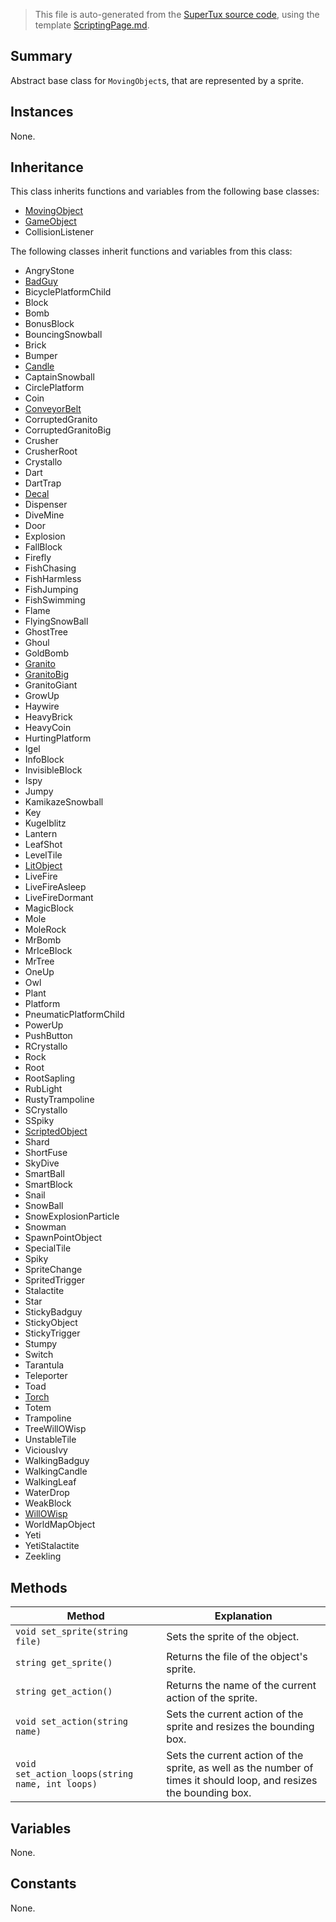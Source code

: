 > This file is auto-generated from the [SuperTux source code](https://github.com/SuperTux/supertux/tree/master/src), using the template [ScriptingPage.md](https://github.com/SuperTux/wiki/tree/master/templates/ScriptingPage.md).

Summary
-------

Abstract base class for `MovingObject`s, that are represented by a sprite.

Instances
--------

None.

Inheritance
--------

This class inherits functions and variables from the following base classes:
* [MovingObject](https://github.com/SuperTux/supertux/wiki/ScriptingMovingObject)
* [GameObject](https://github.com/SuperTux/supertux/wiki/ScriptingGameObject)
* CollisionListener

The following classes inherit functions and variables from this class:
* AngryStone
* [BadGuy](https://github.com/SuperTux/supertux/wiki/ScriptingBadGuy)
* BicyclePlatformChild
* Block
* Bomb
* BonusBlock
* BouncingSnowball
* Brick
* Bumper
* [Candle](https://github.com/SuperTux/supertux/wiki/ScriptingCandle)
* CaptainSnowball
* CirclePlatform
* Coin
* [ConveyorBelt](https://github.com/SuperTux/supertux/wiki/ScriptingConveyorBelt)
* CorruptedGranito
* CorruptedGranitoBig
* Crusher
* CrusherRoot
* Crystallo
* Dart
* DartTrap
* [Decal](https://github.com/SuperTux/supertux/wiki/ScriptingDecal)
* Dispenser
* DiveMine
* Door
* Explosion
* FallBlock
* Firefly
* FishChasing
* FishHarmless
* FishJumping
* FishSwimming
* Flame
* FlyingSnowBall
* GhostTree
* Ghoul
* GoldBomb
* [Granito](https://github.com/SuperTux/supertux/wiki/ScriptingGranito)
* [GranitoBig](https://github.com/SuperTux/supertux/wiki/ScriptingGranitoBig)
* GranitoGiant
* GrowUp
* Haywire
* HeavyBrick
* HeavyCoin
* HurtingPlatform
* Igel
* InfoBlock
* InvisibleBlock
* Ispy
* Jumpy
* KamikazeSnowball
* Key
* Kugelblitz
* Lantern
* LeafShot
* LevelTile
* [LitObject](https://github.com/SuperTux/supertux/wiki/ScriptingLitObject)
* LiveFire
* LiveFireAsleep
* LiveFireDormant
* MagicBlock
* Mole
* MoleRock
* MrBomb
* MrIceBlock
* MrTree
* OneUp
* Owl
* Plant
* Platform
* PneumaticPlatformChild
* PowerUp
* PushButton
* RCrystallo
* Rock
* Root
* RootSapling
* RubLight
* RustyTrampoline
* SCrystallo
* SSpiky
* [ScriptedObject](https://github.com/SuperTux/supertux/wiki/ScriptingScriptedObject)
* Shard
* ShortFuse
* SkyDive
* SmartBall
* SmartBlock
* Snail
* SnowBall
* SnowExplosionParticle
* Snowman
* SpawnPointObject
* SpecialTile
* Spiky
* SpriteChange
* SpritedTrigger
* Stalactite
* Star
* StickyBadguy
* StickyObject
* StickyTrigger
* Stumpy
* Switch
* Tarantula
* Teleporter
* Toad
* [Torch](https://github.com/SuperTux/supertux/wiki/ScriptingTorch)
* Totem
* Trampoline
* TreeWillOWisp
* UnstableTile
* ViciousIvy
* WalkingBadguy
* WalkingCandle
* WalkingLeaf
* WaterDrop
* WeakBlock
* [WillOWisp](https://github.com/SuperTux/supertux/wiki/ScriptingWillOWisp)
* WorldMapObject
* Yeti
* YetiStalactite
* Zeekling


Methods
-------

Method | Explanation
-------|-------
`void set_sprite(string file)` | Sets the sprite of the object.
`string get_sprite()` | Returns the file of the object's sprite.
`string get_action()` | Returns the name of the current action of the sprite.
`void set_action(string name)` | Sets the current action of the sprite and resizes the bounding box.
`void set_action_loops(string name, int loops)` | Sets the current action of the sprite, as well as the number of times it should loop, and resizes the bounding box.


Variables
---------

None.

Constants
---------

None.

